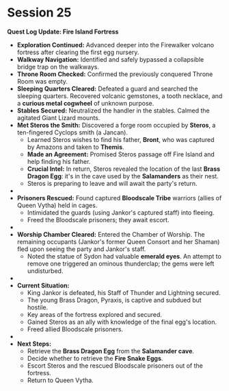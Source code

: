 # Session 25

**Quest Log Update: Fire Island Fortress**

* **Exploration Continued:** Advanced deeper into the Firewalker volcano fortress after clearing the first egg nursery.  
* **Walkway Navigation:** Identified and safely bypassed a collapsible bridge trap on the walkways.  
* **Throne Room Checked:** Confirmed the previously conquered Throne Room was empty.  
* **Sleeping Quarters Cleared:** Defeated a guard and searched the sleeping quarters. Recovered volcanic gemstones, a tooth necklace, and a **curious metal cogwheel** of unknown purpose.  
* **Stables Secured:** Neutralized the handler in the stables. Calmed the agitated Giant Lizard mounts.  
* **Met Steros the Smith:** Discovered a forge room occupied by **Steros**, a ten-fingered Cyclops smith (a Jancan).  
  * Learned Steros wishes to find his father, **Bront**, who was captured by Amazons and taken to **Themis**.  
  * **Made an Agreement:** Promised Steros passage off Fire Island and help finding his father.  
  * **Crucial Intel:** In return, Steros revealed the location of the last **Brass Dragon Egg**: it's in the cave used by the **Salamanders** as their nest.  
  * Steros is preparing to leave and will await the party's return.  
*   
* **Prisoners Rescued:** Found captured **Bloodscale Tribe** warriors (allies of Queen Vytha) held in cages.  
  * Intimidated the guards (using Jankor's captured staff) into fleeing.  
  * Freed the Bloodscale prisoners; they await escort.  
*   
* **Worship Chamber Cleared:** Entered the Chamber of Worship. The remaining occupants (Jankor's former Queen Consort and her Shaman) fled upon seeing the party and Jankor's staff.  
  * Noted the statue of Sydon had valuable **emerald eyes**. An attempt to remove one triggered an ominous thunderclap; the gems were left undisturbed.  
*   
* **Current Situation:**  
  * King Jankor is defeated, his Staff of Thunder and Lightning secured.  
  * The young Brass Dragon, Pyraxis, is captive and subdued but hostile.  
  * Key areas of the fortress explored and secured.  
  * Gained Steros as an ally with knowledge of the final egg's location.  
  * Freed allied Bloodscale prisoners.  
*   
* **Next Steps:**  
  * Retrieve the **Brass Dragon Egg** from the **Salamander cave**.  
  * Decide whether to retrieve the **Fire Snake Eggs**.  
  * Escort Steros and the rescued Bloodscale prisoners out of the fortress.  
  * Return to Queen Vytha.
